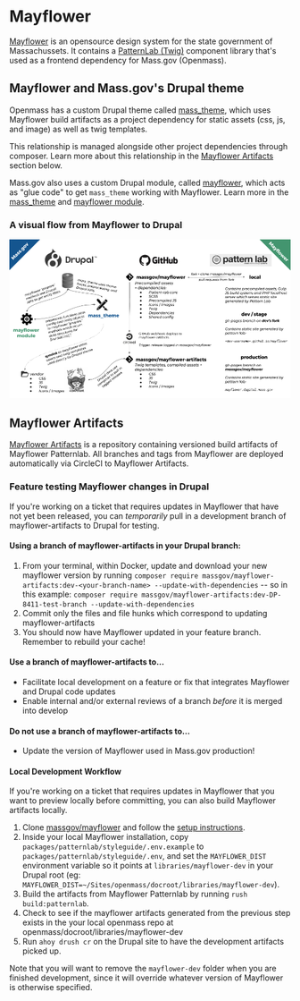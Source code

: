 # Mayflower

[Mayflower](https://github.com/massgov/mayflower) is an opensource design system for the state government of Massachussets. It contains a [PatternLab (Twig)](http://patternlab.io/) component library that's used as a frontend dependency for Mass.gov (Openmass).

## Mayflower and Mass.gov's Drupal theme

Openmass has a custom Drupal theme called [mass_theme](../docroot/themes/custom/mass_theme), which uses Mayflower build artifacts as a project dependency for static assets (css, js, and image) as well as twig templates.

This relationship is managed alongside other project dependencies through composer. Learn more about this relationship in the [Mayflower Artifacts](#mayflower-artifacts) section below.

Mass.gov also uses a custom Drupal module, called [mayflower](../docroot/modules/custom/mayflower), which acts as "glue code" to get `mass_theme` working with Mayflower. Learn more in the [mass_theme](../docroot/themes/custom/mass_theme) and [mayflower module](../docroot/modules/custom/mayflower).

### A visual flow from Mayflower to Drupal

[![Mayflower + Drupal theme](assets/mayflower_drupal.png)](https://docs.google.com/presentation/d/1qWY-QoXu8JgazqnwNUoPyumu_XH-DgFj_iNoFiKu1YA/edit#slide=id.p)

## Mayflower Artifacts

[Mayflower Artifacts](https://github.com/massgov/mayflower-artifacts) is a repository containing versioned build artifacts of Mayflower Patternlab. All branches and tags from Mayflower are deployed automatically via CircleCI to Mayflower Artifacts.

### Feature testing Mayflower changes in Drupal

If you're working on a ticket that requires updates in Mayflower that have not yet been released, you can _temporarily_ pull in a development branch of mayflower-artifacts to Drupal for testing.

#### Using a branch of mayflower-artifacts in your Drupal branch:

1. From your terminal, within Docker, update and download your new mayflower version by running `composer require massgov/mayflower-artifacts:dev-<your-branch-name> --update-with-dependencies` -- so in this example: `composer require massgov/mayflower-artifacts:dev-DP-8411-test-branch --update-with-dependencies`
1. Commit only the files and file hunks which correspond to updating mayflower-artifacts
1. You should now have Mayflower updated in your feature branch. Remember to rebuild your cache!

#### Use a branch of mayflower-artifacts to...

- Facilitate local development on a feature or fix that integrates Mayflower and Drupal code updates
- Enable internal and/or external reviews of a branch _before_ it is merged into develop

#### Do not use a branch of mayflower-artifacts to...

- Update the version of Mayflower used in Mass.gov production!

#### Local Development Workflow

If you're working on a ticket that requires updates in Mayflower that you want to preview locally before committing, you can also build Mayflower artifacts locally.

1. Clone [massgov/mayflower](https://github.com/massgov/mayflower) and follow the [setup instructions](https://github.com/massgov/mayflower#getting-started-on-development).
2. Inside your local Mayflower installation, copy `packages/patternlab/styleguide/.env.example` to `packages/patternlab/styleguide/.env`, and set the `MAYFLOWER_DIST` environment variable so it points at `libraries/mayflower-dev` in your Drupal root (eg: `MAYFLOWER_DIST=~/Sites/openmass/docroot/libraries/mayflower-dev`).
3. Build the artifacts from Mayflower Patternlab by running `rush build:patternlab`.
4. Check to see if the mayflower artifacts generated from the previous step exists in the your local openmass repo at openmass/docroot/libraries/mayflower-dev
5. Run `ahoy drush cr` on the Drupal site to have the development artifacts picked up.

Note that you will want to remove the `mayflower-dev` folder when you are finished development, since it will override whatever version of Mayflower is otherwise specified.
